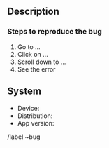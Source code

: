 ## Description

<!-- Describe the bug: what doesn't work? -->
<!-- If it's useful, add screenshots to help explain your problem. -->



### Steps to reproduce the bug

1. Go to …
2. Click on …
3. Scroll down to …
4. See the error

## System

<!-- Please complete the following information: -->

- Device: <!-- desktop computer/tablet/phone/… -->
- Distribution:
- App version:



/label ~bug
